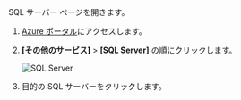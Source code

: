 
SQL サーバー ページを開きます。

1. [Azure ポータル](https://portal.azure.com)にアクセスします。
2. **[その他のサービス]** > **[SQL Server]** の順にクリックします。
   
   ![SQL Server](./media/sql-database-browse-to-server/browse-to-server.png)
3. 目的の SQL サーバーをクリックします。



<!--HONumber=Jan17_HO3-->


